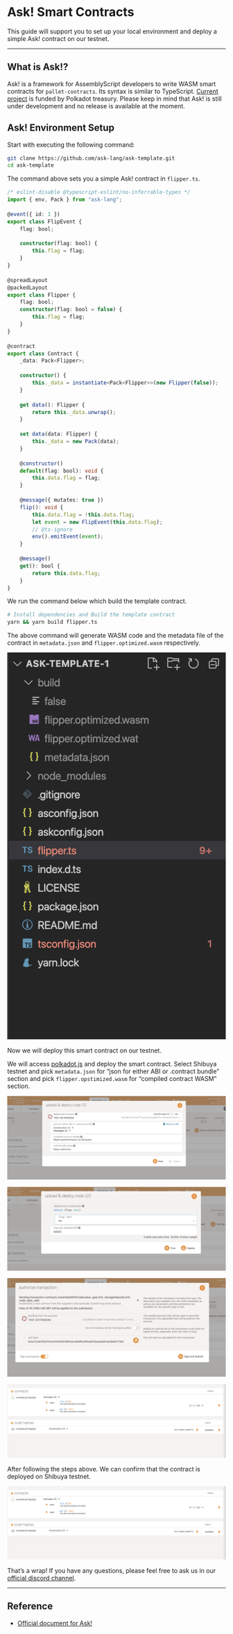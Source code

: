 # Ask! Smart Contracts

This guide will support you to set up your local environment and deploy a simple Ask! contract on our testnet.

---

## What is Ask!?

Ask! is a framework for AssemblyScript developers to write WASM smart contracts for `pallet-contracts`. Its syntax is similar to TypeScript. [Current project](https://polkadot.polkassembly.io/post/949) is funded by Polkadot treasury. Please keep in mind that Ask! is still under development and no release is available at the moment.

## Ask! Environment Setup

Start with executing the following command: 

```bash
git clone https://github.com/ask-lang/ask-template.git
cd ask-template
```

The command above sets you a simple Ask! contract in `flipper.ts`.

```ts
/* eslint-disable @typescript-eslint/no-inferrable-types */
import { env, Pack } from "ask-lang";

@event({ id: 1 })
export class FlipEvent {
    flag: bool;

    constructor(flag: bool) {
        this.flag = flag;
    }
}

@spreadLayout
@packedLayout
export class Flipper {
    flag: bool;
    constructor(flag: bool = false) {
        this.flag = flag;
    }
}

@contract
export class Contract {
    _data: Pack<Flipper>;

    constructor() {
        this._data = instantiate<Pack<Flipper>>(new Flipper(false));
    }

    get data(): Flipper {
        return this._data.unwrap();
    }

    set data(data: Flipper) {
        this._data = new Pack(data);
    }

    @constructor()
    default(flag: bool): void {
        this.data.flag = flag;
    }

    @message({ mutates: true })
    flip(): void {
        this.data.flag = !this.data.flag;
        let event = new FlipEvent(this.data.flag);
        // @ts-ignore
        env().emitEvent(event);
    }

    @message()
    get(): bool {
        return this.data.flag;
    }
}
```

We run the command below which build the template contract.

```bash
# Install dependencies and Build the template contract
yarn && yarn build flipper.ts
```

The above command will generate WASM code and the metadata file of the contract in `metadata.json` and `flipper.optimized.wasm` respectively.

![08](img/08a.png)

Now we will deploy this smart contract on our testnet.

We will access [polkadot.js](https://polkadot.js.org/apps/) and deploy the smart contract. Select Shibuya testnet and pick `metadata.json` for “json for either ABI or .contract bundle” section and pick `flipper.opstimized.wasm` for “compiled contract WASM” section.

![09](img/09a.png)

![10](img/10.png)

![11](img/11.png)

![12](img/12.png)

After following the steps above. We can confirm that the contract is deployed on Shibuya testnet.

![12](img/12.png)

That’s a wrap!
If you have any questions, please feel free to ask us in our [official discord channel](https://discord.gg/GhTvWxsF6S).

---

## Reference

- [Official document for Ask!](https://github.com/ask-lang/ask)